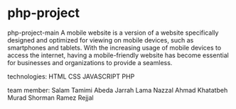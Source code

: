 # php-project

php-project-main
A mobile website is a version of a website specifically designed and optimized for viewing on mobile devices, such as smartphones and tablets. With the increasing usage of mobile devices to access the internet, having a mobile-friendly website has become essential for businesses and organizations to provide a seamless.

technologies:
HTML
CSS
JAVASCRIPT
PHP

team member:
Salam Tamimi
Abeda Jarrah
Lama Nazzal
Ahmad Khatatbeh
Murad Shorman
Ramez Rejjal
